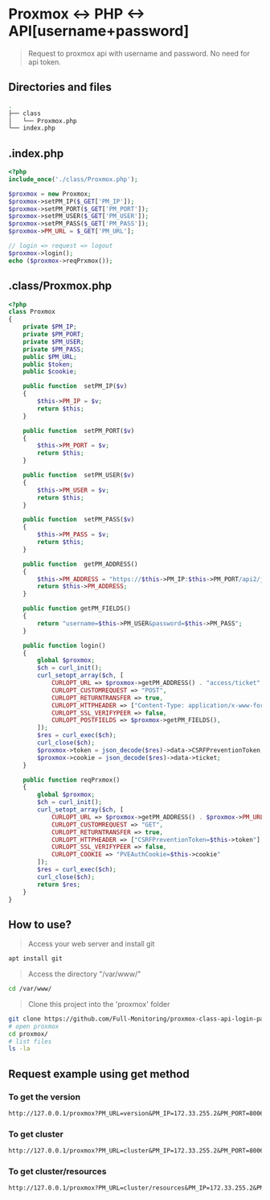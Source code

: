 # Proxmox <-> PHP <-> API[username+password]

> Request to proxmox api with username and password. No need for api token.

## Directories and files

```sh
.
├── class
│   └── Proxmox.php
└── index.php
```

## .index.php

```php
<?php
include_once('./class/Proxmox.php');

$proxmox = new Proxmox;
$proxmox->setPM_IP($_GET['PM_IP']);
$proxmox->setPM_PORT($_GET['PM_PORT']);
$proxmox->setPM_USER($_GET['PM_USER']);
$proxmox->setPM_PASS($_GET['PM_PASS']);
$proxmox->PM_URL = $_GET['PM_URL'];

// login => request => logout
$proxmox->login();
echo ($proxmox->reqPrxmox());
```

## .class/Proxmox.php

```php
<?php
class Proxmox
{
    private $PM_IP;
    private $PM_PORT;
    private $PM_USER;
    private $PM_PASS;
    public $PM_URL;
    public $token;
    public $cookie;

    public function  setPM_IP($v)
    {
        $this->PM_IP = $v;
        return $this;
    }

    public function  setPM_PORT($v)
    {
        $this->PM_PORT = $v;
        return $this;
    }

    public function  setPM_USER($v)
    {
        $this->PM_USER = $v;
        return $this;
    }

    public function  setPM_PASS($v)
    {
        $this->PM_PASS = $v;
        return $this;
    }

    public function  getPM_ADDRESS()
    {
        $this->PM_ADDRESS = "https://$this->PM_IP:$this->PM_PORT/api2/json/";
        return $this->PM_ADDRESS;
    }

    public function getPM_FIELDS()
    {
        return "username=$this->PM_USER&password=$this->PM_PASS";
    }

    public function login()
    {
        global $proxmox;
        $ch = curl_init();
        curl_setopt_array($ch, [
            CURLOPT_URL => $proxmox->getPM_ADDRESS() . "access/ticket",
            CURLOPT_CUSTOMREQUEST => "POST",
            CURLOPT_RETURNTRANSFER => true,
            CURLOPT_HTTPHEADER => ["Content-Type: application/x-www-form-urlencoded"],
            CURLOPT_SSL_VERIFYPEER => false,
            CURLOPT_POSTFIELDS => $proxmox->getPM_FIELDS(),
        ]);
        $res = curl_exec($ch);
        curl_close($ch);
        $proxmox->token = json_decode($res)->data->CSRFPreventionToken;
        $proxmox->cookie = json_decode($res)->data->ticket;
    }

    public function reqPrxmox()
    {
        global $proxmox;
        $ch = curl_init();
        curl_setopt_array($ch, [
            CURLOPT_URL => $proxmox->getPM_ADDRESS() . $proxmox->PM_URL,
            CURLOPT_CUSTOMREQUEST => "GET",
            CURLOPT_RETURNTRANSFER => true,
            CURLOPT_HTTPHEADER => ["CSRFPreventionToken=$this->token"],
            CURLOPT_SSL_VERIFYPEER => false,
            CURLOPT_COOKIE => "PVEAuthCookie=$this->cookie"
        ]);
        $res = curl_exec($ch);
        curl_close($ch);
        return $res;
    }
}
```

## How to use?

> Access your web server and install git

```sh
apt install git
```

> Access the directory "/var/www/"

```sh
cd /var/www/
```

> Clone this project into the 'proxmox' folder

```sh
git clone https://github.com/Full-Monitoring/proxmox-class-api-login-pass.git proxmox
# open proxmox
cd proxmox/
# list files
ls -la
```

## Request example using get method

### To get the version

```md
http://127.0.0.1/proxmox?PM_URL=version&PM_IP=172.33.255.2&PM_PORT=8006&PM_USER=roo@pam&PM_PASS=12345678

```

### To get cluster

``` txt
http://127.0.0.1/proxmox?PM_URL=cluster&PM_IP=172.33.255.2&PM_PORT=8006&PM_USER=roo@pam&PM_PASS=12345678
```

### To get cluster/resources

``` txt
http://127.0.0.1/proxmox?PM_URL=cluster/resources&PM_IP=172.33.255.2&PM_PORT=8006&PM_USER=roo@pam&PM_PASS=12345678
```
